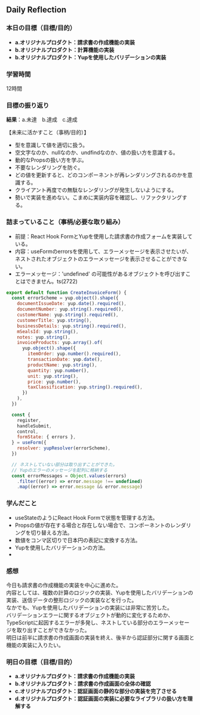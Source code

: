 ## Daily Reflection

### 本日の目標（目標/目的）
- **a.オリジナルプロダクト：請求書の作成機能の実装**  
- **b.オリジナルプロダクト：計算機能の実装**  
- **b.オリジナルプロダクト：Yupを使用したバリデーションの実装**  

### 学習時間
12時間

### 目標の振り返り
**結果**：a.未達　b.達成　c.達成

【未来に活かすこと（事柄/目的）】
- 型を意識して値を適切に扱う。
- 空文字なのか、nullなのか、undfindなのか、値の扱い方を意識する。
- 動的なPropsの扱い方を学ぶ。
- 不要なレンダリングを防ぐ。
- どの値を更新すると、どのコンポーネントが再レンダリングされるのかを意識する。
- クライアント再度での無駄なレンダリングが発生しないようにする。
- 勢いで実装を進めない。こまめに実装内容を確認し、リファクタリングする。


### 詰まっていること（事柄/必要な取り組み）
- 前提：React Hook FormとYupを使用した請求書の作成フォームを実装している。
- 内容：useFormのerrorsを使用して、エラーメッセージを表示させたいが、ネストされたオブジェクトのエラーメッセージを表示させることができない。
- エラーメッセージ：'undefined' の可能性があるオブジェクトを呼び出すことはできません。ts(2722)

```javascript
export default function CreateInvoiceForm() {
  const errorScheme = yup.object().shape({
    documentIssueDate: yup.date().required(),
    documentNumber: yup.string().required(),
    customerName: yup.string().required(),
    customerTitle: yup.string(),
    businessDetails: yup.string().required(),
    mSealsId: yup.string(),
    notes: yup.string(),
    invoiceProducts: yup.array().of(
      yup.object().shape({
        itemOrder: yup.number().required(),
        transactionDate: yup.date(),
        productName: yup.string(),
        quantity: yup.number(),
        unit: yup.string(),
        price: yup.number(),
        taxClassification: yup.string().required(),
      })
    ),
  })

  const {
    register,
    handleSubmit,
    control,
    formState: { errors },
  } = useForm({
    resolver: yupResolver(errorScheme),
  })

  // ネストしていない部分は取り出すことができた。
  // Yupのエラーのメッセージを配列に格納する
  const errorMessages = Object.values(errors)
    .filter((error) => error.message !== undefined)
    .map((error) => error.message && error.message)

```

### 学んだこと
- useStateのようにReact Hook Formで状態を管理する方法。
- Propsの値が存在する場合と存在しない場合で、コンポーネントのレンダリングを切り替える方法。
- 数値をコンマ区切りで日本円の表記に変換する方法。
- Yupを使用したバリデーションの方法。
- 

### 感想
今日も請求書の作成機能の実装を中心に進めた。  
内容としては、複数の計算のロジックの実装、Yupを使用したバリデーションの実装、送信データの整形ロジックの実装などを行った。  
なかでも、Yupを使用したバリデーションの実装には非常に苦労した。  
バリデーションエラーに関するオブジェクトが動的に変化するためか、  
TypeScriptに起因するエラーが多発し、ネストしている部分のエラーメッセージを取り出すことができなかった。  
明日は前半に請求書の作成画面の実装を終え、後半から認証部分に関する画面と機能の実装に入りたい。

### 明日の目標（目標/目的）
- **a.オリジナルプロダクト：請求書の作成機能の実装**  
- **b.オリジナルプロダクト：請求書の作成画面の全体の確認**  
- **c.オリジナルプロダクト：認証画面の静的な部分の実装を完了させる**  
- **d.オリジナルプロダクト：認証画面の実装に必要なライブラリの扱い方を理解する**  
